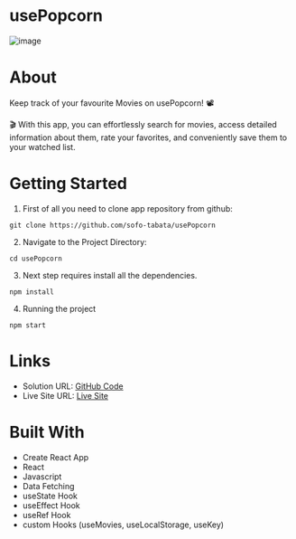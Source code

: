 # usePopcorn

![image](https://github.com/sofo-tabata/usePopcorn/assets/135848019/8f32eb2f-234b-4f69-94f9-816ad04783dc)

# About

Keep track of your favourite Movies on usePopcorn! 📽

🎬 With this app, you can effortlessly search for movies, access detailed information about them, rate your favorites, and conveniently save them to your watched list.

# Getting Started

1. First of all you need to clone app repository from github:
   
```
git clone https://github.com/sofo-tabata/usePopcorn
```

2. Navigate to the Project Directory:

```
cd usePopcorn
```

3. Next step requires install all the dependencies.
   
```
npm install
```

4. Running the project
   
```
npm start
```
# Links

+ Solution URL: [GitHub Code](https://github.com/sofo-tabata/usePopcorn)
+ Live Site URL: [Live Site](https://use-popcorn-project-app.vercel.app/)

# Built With

+ Create React App
+ React
+ Javascript 
+ Data Fetching
+ useState Hook
+ useEffect Hook
+ useRef Hook
+ custom Hooks (useMovies, useLocalStorage, useKey)


